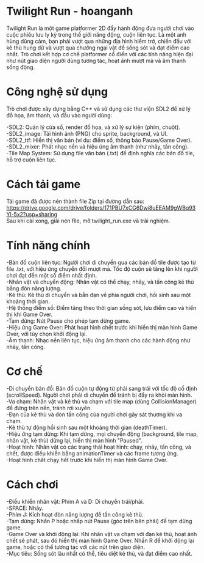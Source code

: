 # Twilight Run - hoanganh
Twilight Run là một game platformer 2D đầy hành động đưa người chơi vào cuộc phiêu lưu ly kỳ trong thế giới năng động, cuộn liên tục. Là một anh hùng dũng cảm, bạn phải vượt qua những địa hình hiểm trở, chiến đấu với kẻ thù hung dữ và vượt qua chướng ngại vật để sống sót và đạt điểm cao nhất. Trò chơi kết hợp cơ chế platformer cổ điển với các tính năng hiện đại như nút giao diện người dùng tương tác, hoạt ảnh mượt mà và âm thanh sống động.

# Công nghệ sử dụng
Trò chơi được xây dựng bằng C++ và sử dụng các thư viện SDL2 để xử lý đồ họa, âm thanh, và đầu vào người dùng:<br/>

-SDL2: Quản lý cửa sổ, render đồ họa, và xử lý sự kiện (phím, chuột).<br/>
-SDL2_image: Tải hình ảnh (PNG) cho sprite, background, và UI.<br/>
-SDL2_ttf: Hiển thị văn bản (ví dụ: điểm số, thông báo Pause/Game Over).<br/>
-SDL2_mixer: Phát nhạc nền và hiệu ứng âm thanh (như nhảy, tấn công).<br/>
-Tile Map System: Sử dụng file văn bản (.txt) để định nghĩa các bản đồ tile, hỗ trợ cuộn liên tục.

# Cách tải game
Tải game đã được nén thành file Zip tại đường dẫn sau: https://drive.google.com/drive/folders/171PBU7xCG6Dwi8uEEAM9gWBq93Yl-5x2?usp=sharing<br/>
Sau khi cài xong, giải nén file, mở twilight_run.exe và trải nghiệm.

# Tính năng chính
-Bản đồ cuộn liên tục: Người chơi di chuyển qua các bản đồ tile được tạo từ file .txt, với hiệu ứng chuyển đổi mượt mà. Tốc độ cuộn sẽ tăng lên khi người chơi đạt đến một số điểm nhất định.<br/>
-Nhân vật và chuyển động: Nhân vật có thể chạy, nhảy, và tấn công kẻ thù bằng đòn năng lượng.<br/>
-Kẻ thù: Kẻ thù di chuyển và bắn đạn về phía người chơi, hồi sinh sau một khoảng thời gian.<br/>
-Hệ thống điểm số: Điểm tăng theo thời gian sống sót, lưu điểm cao và hiển thị khi Game Over.<br/>
-Tạm dừng: Nút Pause cho phép tạm dừng game.<br/>
-Hiệu ứng Game Over: Phát hoạt hình chết trước khi hiển thị màn hình Game Over, với tùy chọn khởi động lại.<br/>
-Âm thanh: Nhạc nền liên tục, hiệu ứng âm thanh cho các hành động như nhảy, tấn công.

# Cơ chế
-Di chuyển bản đồ: Bản đồ cuộn tự động từ phải sang trái với tốc độ cố định (scrollSpeed). Người chơi phải di chuyển để tránh bị đẩy ra khỏi màn hình.<br/>
-Va chạm: Nhân vật và kẻ thù va chạm với tile map (dùng CollisionManager) để đứng trên nền, tránh rơi xuyên.<br/>
-Đạn của kẻ thù và đòn tấn công của người chơi gây sát thương khi va chạm.<br/>
-Kẻ thù tự động hồi sinh sau một khoảng thời gian (deathTimer).<br/>
-Hiệu ứng tạm dừng: Khi tạm dừng, mọi chuyển động (background, tile map, nhân vật, kẻ thù) dừng lại, hiển thị màn hình "Paused".<br/>
-Hoạt hình: Nhân vật có các trạng thái hoạt hình: chạy, nhảy, tấn công, và chết, được điều khiển bằng animationTimer và các frame tương ứng.<br/>
-Hoạt hình chết chạy hết trước khi hiển thị màn hình Game Over.

# Cách chơi
-Điều khiển nhân vật: Phím A và D: Di chuyển trái/phải.<br/>
-SPACE: Nhảy.<br/>
-Phím J: Kích hoạt đòn năng lượng để tấn công kẻ thù.<br/>
-Tạm dừng: Nhấn P hoặc nhấp nút Pause (góc trên bên phải) để tạm dừng game.<br/>
-Game Over và khởi động lại: Khi nhân vật va chạm với đạn kẻ thù, hoạt ảnh chết sẽ phát, sau đó hiển thị màn hình Game Over. Nhấn R để khởi động lại game, hoặc có thể tương tác với các nút trên giao diện.<br/>
-Mục tiêu: Sống sót lâu nhất có thể, tiêu diệt kẻ thù, và đạt điểm cao nhất.<br/>

